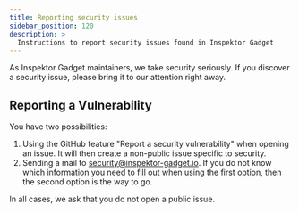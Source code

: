 ```yaml
---
title: Reporting security issues
sidebar_position: 120
description: >
  Instructions to report security issues found in Inspektor Gadget
---
```


As Inspektor Gadget maintainers, we take security seriously.
If you discover a security issue, please bring it to our attention right away.

## Reporting a Vulnerability

You have two possibilities:
1. Using the GitHub feature "Report a security vulnerability" when opening an issue.
It will then create a non-public issue specific to security.
2. Sending a mail to security@inspektor-gadget.io.
If you do not know which information you need to fill out when using the first option, then the second option is the way to go.

In all cases, we ask that you do not open a public issue.
